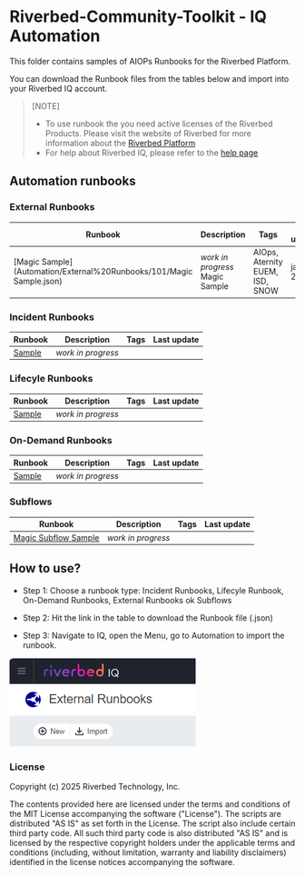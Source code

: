 # Riverbed-Community-Toolkit - IQ Automation

This folder contains samples of AIOPs Runbooks for the Riverbed Platform.

You can download the Runbook files from the tables below and import into your Riverbed IQ account. 

> [NOTE]
> * To use runbook the you need active licenses of the Riverbed Products.  Please visit the website of Riverbed for more information about the [Riverbed Platform](https://www.riverbed.com/platform)
> * For help about Riverbed IQ, please refer to the [help page](https://help.cloud.riverbed.com/) 

## Automation runbooks

### External Runbooks

| Runbook | Description | Tags | Last update |
| --- | --- | --- | --- | 
| [Magic Sample](Automation/External%20Runbooks/101/Magic Sample.json) | *work in progress* Magic Sample | AIOps, Aternity EUEM, ISD, SNOW | jan. 2025 |

### Incident Runbooks

| Runbook | Description | Tags | Last update |
| --- | --- | --- | --- | 
| [Sample](#) | *work in progress* | | |

### Lifecyle Runbooks

| Runbook | Description | Tags | Last update |
| --- | --- | --- | --- | 
| [Sample](#) | *work in progress* | | |

### On-Demand Runbooks

| Runbook | Description | Tags | Last update |
| --- | --- | --- | --- | 
| [Sample](#) | *work in progress* | | |

### Subflows

| Runbook | Description | Tags | Last update |
| --- | --- | --- | --- | 
| [Magic Subflow Sample](#) | *work in progress* | | |

## How to use?

* Step 1: Choose a runbook type: Incident Runbooks, Lifecyle Runbook, On-Demand Runbooks, External Runbooks ok Subflows

* Step 2: Hit the link in the table to download the Runbook file (.json)

* Step 3: Navigate to IQ, open the Menu, go to Automation to import the runbook.

![import](images/iq-external-runbooks-import.png)


### License

Copyright (c) 2025 Riverbed Technology, Inc.

The contents provided here are licensed under the terms and conditions of the MIT License accompanying the software ("License"). The scripts are distributed "AS IS" as set forth in the License. The script also include certain third party code. All such third party code is also distributed "AS IS" and is licensed by the respective copyright holders under the applicable terms and conditions (including, without limitation, warranty and liability disclaimers) identified in the license notices accompanying the software.

